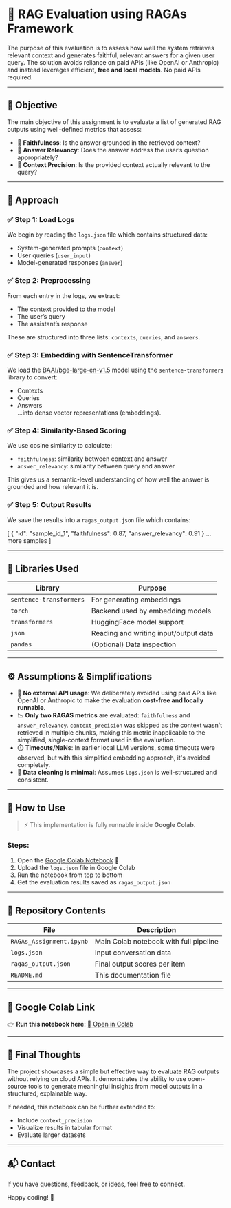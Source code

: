 # 🧠 RAG Evaluation using RAGAs Framework 

The purpose of this evaluation is to assess how well the system retrieves relevant context and generates faithful, relevant answers for a given user query. The solution avoids reliance on paid APIs (like OpenAI or Anthropic) and instead leverages efficient, **free and local models**. No paid APIs required.

---

## 📌 Objective

The main objective of this assignment is to evaluate a list of generated RAG outputs using well-defined metrics that assess:

- 🔎 **Faithfulness**: Is the answer grounded in the retrieved context?
- 🧩 **Answer Relevancy**: Does the answer address the user’s question appropriately?
- 🧠 **Context Precision**: Is the provided context actually relevant to the query?

---

## 🧭 Approach

### ✅ Step 1: Load Logs
We begin by reading the `logs.json` file which contains structured data:
- System-generated prompts (`context`)
- User queries (`user_input`)
- Model-generated responses (`answer`)

### ✅ Step 2: Preprocessing
From each entry in the logs, we extract:
- The context provided to the model
- The user’s query
- The assistant’s response

These are structured into three lists: `contexts`, `queries`, and `answers`.

### ✅ Step 3: Embedding with SentenceTransformer
We load the [BAAI/bge-large-en-v1.5](https://huggingface.co/BAAI/bge-large-en-v1.5) model using the `sentence-transformers` library to convert:
- Contexts
- Queries
- Answers  
...into dense vector representations (embeddings).

### ✅ Step 4: Similarity-Based Scoring
We use cosine similarity to calculate:
- `faithfulness`: similarity between context and answer
- `answer_relevancy`: similarity between query and answer

This gives us a semantic-level understanding of how well the answer is grounded and how relevant it is.

### ✅ Step 5: Output Results
We save the results into a `ragas_output.json` file which contains:

[
  {
    "id": "sample_id_1",
    "faithfulness": 0.87,
    "answer_relevancy": 0.91
  }
  ... more samples
]

---

## 🧰 Libraries Used

| Library                 | Purpose                               |
| ----------------------- | ------------------------------------- |
| `sentence-transformers` | For generating embeddings             |
| `torch`                 | Backend used by embedding models      |
| `transformers`          | HuggingFace model support             |
| `json`                  | Reading and writing input/output data |
| `pandas`                | (Optional) Data inspection            |

---

## ⚙️ Assumptions & Simplifications

* 🧪 **No external API usage**: We deliberately avoided using paid APIs like OpenAI or Anthropic to make the evaluation **cost-free and locally runnable**.
* 📉 **Only two RAGAS metrics** are evaluated: `faithfulness` and `answer_relevancy`. `context_precision` was skipped as the context wasn't retrieved in multiple chunks, making this metric                                                 inapplicable to the simplified, single-context format used in the evaluation.
* ⏱️ **Timeouts/NaNs**: In earlier local LLM versions, some timeouts were observed, but with this simplified embedding approach, it's avoided completely.
* 🧼 **Data cleaning is minimal**: Assumes `logs.json` is well-structured and consistent.

---

## 🚀 How to Use

> ⚡ This implementation is fully runnable inside **Google Colab**.

### Steps:

1. Open the [Google Colab Notebook](https://colab.research.google.com/) 📎  
2. Upload the `logs.json` file in Google Colab  
3. Run the notebook from top to bottom  
4. Get the evaluation results saved as `ragas_output.json`

---

## 📁 Repository Contents

| File                     | Description                            |
| ------------------------ | -------------------------------------- |
| `RAGAs_Assignment.ipynb` | Main Colab notebook with full pipeline |
| `logs.json`              | Input conversation data                |
| `ragas_output.json`      | Final output scores per item           |
| `README.md`              | This documentation file                |

---

## 🔗 Google Colab Link

👉 **Run this notebook here**: [🔗 Open in Colab](https://colab.research.google.com/drive/1slgi2FDBVhSiPtLKM5st8bf4C-zrt_qA?usp=drive_link)

---

## 🙌 Final Thoughts

The project showcases a simple but effective way to evaluate RAG outputs without relying on cloud APIs. It demonstrates the ability to use open-source tools to generate meaningful insights from model outputs in a structured, explainable way.

If needed, this notebook can be further extended to:

* Include `context_precision`
* Visualize results in tabular format
* Evaluate larger datasets

---

## 📬 Contact

If you have questions, feedback, or ideas, feel free to connect.

Happy coding! 🎉
